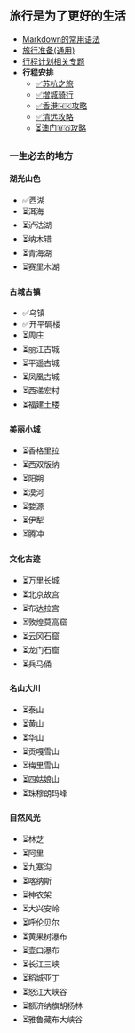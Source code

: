 ## 旅行是为了更好的生活

* [Markdown的常用语法](Markdown的常用语法.md)
* [旅行准备(通用)](旅行准备.md)
* [行程计划相关专题](行程计划相关专题/专题列表.md)
* **行程安排**
    + [✅苏杭之旅](苏杭之旅.md)
    + [✅增城骑行](增城骑行.md)
    + [✅香港🇭🇰攻略](香港攻略.md)
    + [✅清远攻略](清远攻略.md)
    + [⏳澳门🇲🇴攻略](澳门攻略.md)

### 一生必去的地方
#### 湖光山色
+ ✅西湖
+ ⏳洱海
+ ⏳泸沽湖
+ ⏳纳木错
+ ⏳青海湖
+ ⏳赛里木湖

#### 古城古镇
+ ✅乌镇
+ ✅开平碉楼
+ ⏳周庄
+ ⏳丽江古城
+ ⏳平遥古城
+ ⏳凤凰古城
+ ⏳西递宏村
+ ⏳福建土楼

#### 美丽小城
+ ⏳香格里拉
+ ⏳西双版纳
+ ⏳阳朔
+ ⏳漠河
+ ⏳婺源
+ ⏳伊犁
+ ⏳腾冲

#### 文化古迹
+ ⏳万里长城
+ ⏳北京故宫
+ ⏳布达拉宫
+ ⏳敦煌莫高窟
+ ⏳云冈石窟
+ ⏳龙门石窟
+ ⏳兵马俑

#### 名山大川
+ ⏳泰山
+ ⏳黄山
+ ⏳华山
+ ⏳贡嘎雪山
+ ⏳梅里雪山
+ ⏳四姑娘山
+ ⏳珠穆朗玛峰

#### 自然风光
+ ⏳林芝
+ ⏳阿里
+ ⏳九寨沟
+ ⏳喀纳斯
+ ⏳神农架
+ ⏳大兴安岭
+ ⏳呼伦贝尔
+ ⏳黄果树瀑布
+ ⏳壶口瀑布
+ ⏳长江三峡
+ ⏳稻城亚丁
+ ⏳怒江大峡谷
+ ⏳额济纳旗胡杨林
+ ⏳雅鲁藏布大峡谷
